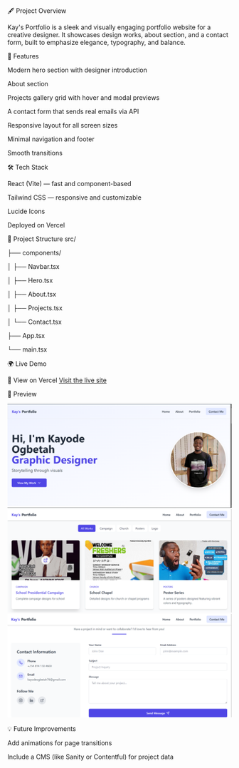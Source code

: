 🖋️ Project Overview

Kay's Portfolio is a sleek and visually engaging portfolio website for a creative designer.
It showcases design works, about section, and a contact form, built to emphasize elegance, typography, and balance.



🚀 Features

Modern hero section with designer introduction

About section

Projects gallery grid with hover and modal previews

A contact form that sends real emails via API

Responsive layout for all screen sizes

Minimal navigation and footer

Smooth transitions



🛠️ Tech Stack

React (Vite) — fast and component-based

Tailwind CSS — responsive and customizable

Lucide Icons

Deployed on Vercel




🧱 Project Structure
src/

 ├── components/

 │   ├── Navbar.tsx

 │   ├── Hero.tsx

 │   ├── About.tsx

 │   ├── Projects.tsx

 │   └── Contact.tsx

 ├── App.tsx

 └── main.tsx




🌍 Live Demo

🔗 View on Vercel
 [Visit the live site](https://kay-s-portfolio.vercel.app)




📸 Preview

![App Preview](public/images//first.png)
![App Preview](public/images/second.png)
![App Preview](public/images//third.png)




💡 Future Improvements

Add animations for page transitions

Include a CMS (like Sanity or Contentful) for project data

